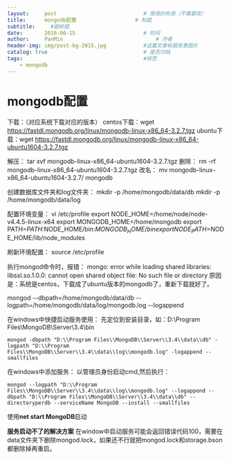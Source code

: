 ```yaml
---
layout:     post                            # 使用的布局（不需要改）
title:      mongodb配置                   # 标题
subtitle:     #副标题
date:       2016-06-15                      # 时间
author:     PanMin                              # 作者
header-img: img/post-bg-2015.jpg            #这篇文章标题背景图片
catalog: true                               # 是否归档
tags:                                       #标签
    - mongodb
---
```


# mongodb配置
下载：（对应系统下载对应的版本）
centos下载：wget https://fastdl.mongodb.org/linux/mongodb-linux-x86_64-3.2.7.tgz
ubuntu下载：wget https://fastdl.mongodb.org/linux/mongodb-linux-x86_64-ubuntu1604-3.2.7.tgz

解压：
tar xvf mongodb-linux-x86_64-ubuntu1604-3.2.7.tgz
删除：
rm -rf mongodb-linux-x86_64-ubuntu1604-3.2.7.tgz
改名：
mv mongodb-linux-x86_64-ubuntu1604-3.2.7/ mongodb

创建数据库文件夹和log文件夹：
mkdir -p /home/mongodb/data/db
mkdir -p /home/mongodb/data/log


配置环境变量：
vi /etc/profile
export NODE_HOME=/home/node/node-v4.4.5-linux-x64
export MONGODB_HOME=/home/mongodb
export PATH=$PATH:$NODE_HOME/bin:$MONGODB_HOME/bin
export NODE_PATH=$NODE_HOME/lib/node_modules

刷新环境配置：
source /etc/profile


执行mongod命令时，报错：
mongo: error while loading shared libraries: libssl.so.1.0.0: cannot open shared object file: No such file or directory
原因是：系统是centos，下载成了ubuntu版本的mongodb了，重新下载就好了。


mongod --dbpath=/home/mongodb/data/db --logpath=/home/mongodb/data/log/mongodb.log --logappend


在windows中快捷启动服务使用：
先定位到安装目录，如：D:\Program Files\MongoDB\Server\3.4\bin
```
mongod -dbpath "D:\\Program Files\\MongoDB\\Server\\3.4\\data\\db" -logpath "D:\\Program Files\\MongoDB\\Server\\3.4\\data\\log\\mongodb.log" -logappend --smallfiles 
```

在windows中添加服务：
以管理员身份启动cmd,然后执行：
```
mongod --logpath "D:\\Program Files\\MongoDB\\Server\\3.4\\data\\log\\mongodb.log" --logappend --dbpath "D:\\Program Files\\MongoDB\\Server\\3.4\\data\\db" --directoryperdb --serviceName MongoDB --install --smallfiles 
```

使用**net start MongoDB**启动


**服务启动不了的解决方案**
在window中启动服务可能会返回错误代码100，需要在data文件夹下删除mongod.lock，如果还不行就把mongod.lock和storage.bson都删除掉再重启。